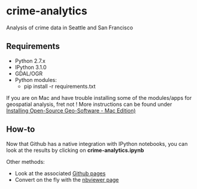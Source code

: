 # crime-analytics
Analysis of crime data in Seattle and San Francisco

## Requirements

* Python 2.7.x
* IPython 3.1.0
* GDAL/OGR
* Python modules:
    * pip install -r requirements.txt

If you are on Mac and have trouble installing some of the modules/apps for geospatial analysis, fret not !
More instructions can be found under [Installing Open-Source Geo-Software - Mac Edition)](https://github.com/nvkelso/geo-how-to/wiki/Installing-Open-Source-Geo-Software:-Mac-Edition)

## How-to

Now that Github has a native integration with IPython notebooks, you can look at the results by clicking on **crime-analytics.ipynb**

Other methods:

* Look at the associated [Github pages](http://cmenguy.github.io/crime-analytics/)
* Convert on the fly with the [nbviewer page](http://nbviewer.ipython.org/github/cmenguy/crime-analytics/blob/master/crime-analytics.ipynb)